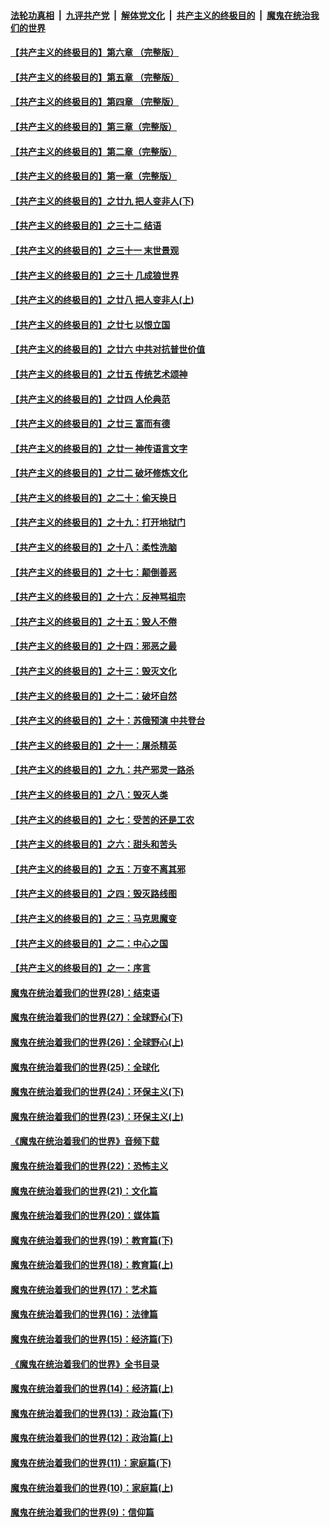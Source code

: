 ####  [法轮功真相](../../../../basic/blob/master/README.md?t=11290452) &nbsp;|&nbsp; [九评共产党](../../../../9ping.md/blob/master/README.md?t=11290452) &nbsp;|&nbsp; [解体党文化](../../../../jtdwh.md/blob/master/README.md?t=11290452)  &nbsp;|&nbsp; [共产主义的终极目的](../../../../gczydzjmd.md/blob/master/README.md?t=11290452) &nbsp;|&nbsp; [魔鬼在统治我们的世界](../../../../mgztzwmdsj.md/blob/master/README.md?t=11290452) 

#### [【共产主义的终极目的】第六章 （完整版）](../pages/nsc422/n11428913.md?t=11290452) 

#### [【共产主义的终极目的】第五章 （完整版）](../pages/nsc422/n11428912.md?t=11290452) 

#### [【共产主义的终极目的】第四章 （完整版）](../pages/nsc422/n11428907.md?t=11290452) 

#### [【共产主义的终极目的】第三章（完整版）](../pages/nsc422/n11428848.md?t=11290452) 

#### [【共产主义的终极目的】第二章（完整版）](../pages/nsc422/n11428831.md?t=11290452) 

#### [【共产主义的终极目的】第一章（完整版）](../pages/nsc422/n11417651.md?t=11290452) 

#### [【共产主义的终极目的】之廿九 把人变非人(下)](../pages/nsc422/n11344140.md?t=11290452) 

#### [【共产主义的终极目的】之三十二 结语](../pages/nsc422/n11360535.md?t=11290452) 

#### [【共产主义的终极目的】之三十一 末世景观](../pages/nsc422/n11351129.md?t=11290452) 

#### [【共产主义的终极目的】之三十 几成狼世界](../pages/nsc422/n11348280.md?t=11290452) 

#### [【共产主义的终极目的】之廿八 把人变非人(上)](../pages/nsc422/n11340492.md?t=11290452) 

#### [【共产主义的终极目的】之廿七 以恨立国](../pages/nsc422/n11336944.md?t=11290452) 

#### [【共产主义的终极目的】之廿六 中共对抗普世价值](../pages/nsc422/n11324785.md?t=11290452) 

#### [【共产主义的终极目的】之廿五 传统艺术颂神](../pages/nsc422/n11296396.md?t=11290452) 

#### [【共产主义的终极目的】之廿四 人伦典范](../pages/nsc422/n11296397.md?t=11290452) 

#### [【共产主义的终极目的】之廿三 富而有德](../pages/nsc422/n11283598.md?t=11290452) 

#### [【共产主义的终极目的】之廿一 神传语言文字](../pages/nsc422/n11263265.md?t=11290452) 

#### [【共产主义的终极目的】之廿二 破坏修炼文化](../pages/nsc422/n11245728.md?t=11290452) 

#### [【共产主义的终极目的】之二十：偷天换日](../pages/nsc422/n11238846.md?t=11290452) 

#### [【共产主义的终极目的】之十九：打开地狱门](../pages/nsc422/n11206376.md?t=11290452) 

#### [【共产主义的终极目的】之十八：柔性洗脑](../pages/nsc422/n11199994.md?t=11290452) 

#### [【共产主义的终极目的】之十七：颠倒善恶](../pages/nsc422/n11179782.md?t=11290452) 

#### [【共产主义的终极目的】之十六：反神骂祖宗](../pages/nsc422/n11166798.md?t=11290452) 

#### [【共产主义的终极目的】之十五：毁人不倦](../pages/nsc422/n11166792.md?t=11290452) 

#### [【共产主义的终极目的】之十四：邪恶之最](../pages/nsc422/n11150249.md?t=11290452) 

#### [【共产主义的终极目的】之十三：毁灭文化](../pages/nsc422/n11135227.md?t=11290452) 

#### [【共产主义的终极目的】之十二：破坏自然](../pages/nsc422/n11135214.md?t=11290452) 

#### [【共产主义的终极目的】之十：苏俄预演 中共登台](../pages/nsc422/n11118424.md?t=11290452) 

#### [【共产主义的终极目的】之十一：屠杀精英](../pages/nsc422/n11118442.md?t=11290452) 

#### [【共产主义的终极目的】之九：共产邪灵一路杀](../pages/nsc422/n11114139.md?t=11290452) 

#### [【共产主义的终极目的】之八：毁灭人类](../pages/nsc422/n11108503.md?t=11290452) 

#### [【共产主义的终极目的】之七：受苦的还是工农](../pages/nsc422/n11101809.md?t=11290452) 

#### [【共产主义的终极目的】之六：甜头和苦头](../pages/nsc422/n11096971.md?t=11290452) 

#### [【共产主义的终极目的】之五：万变不离其邪](../pages/nsc422/n11091285.md?t=11290452) 

#### [【共产主义的终极目的】之四：毁灭路线图](../pages/nsc422/n11086284.md?t=11290452) 

#### [【共产主义的终极目的】之三：马克思魔变](../pages/nsc422/n11061941.md?t=11290452) 

#### [【共产主义的终极目的】之二：中心之国](../pages/nsc422/n11047728.md?t=11290452) 

#### [【共产主义的终极目的】之一：序言](../pages/nsc422/n11086077.md?t=11290452) 

#### [魔鬼在统治着我们的世界(28)：结束语](../pages/nsc422/n10936246.md?t=11290452) 

#### [魔鬼在统治着我们的世界(27)：全球野心(下)](../pages/nsc422/n10928319.md?t=11290452) 

#### [魔鬼在统治着我们的世界(26)：全球野心(上)](../pages/nsc422/n10900318.md?t=11290452) 

#### [魔鬼在统治着我们的世界(25)：全球化](../pages/nsc422/n10788205.md?t=11290452) 

#### [魔鬼在统治着我们的世界(24)：环保主义(下)](../pages/nsc422/n10695307.md?t=11290452) 

#### [魔鬼在统治着我们的世界(23)：环保主义(上)](../pages/nsc422/n10688613.md?t=11290452) 

#### [《魔鬼在统治着我们的世界》音频下载](../pages/nsc422/n10635553.md?t=11290452) 

#### [魔鬼在统治着我们的世界(22)：恐怖主义](../pages/nsc422/n10614727.md?t=11290452) 

#### [魔鬼在统治着我们的世界(21)：文化篇](../pages/nsc422/n10597706.md?t=11290452) 

#### [魔鬼在统治着我们的世界(20)：媒体篇](../pages/nsc422/n10586579.md?t=11290452) 

#### [魔鬼在统治着我们的世界(19)：教育篇(下)](../pages/nsc422/n10564808.md?t=11290452) 

#### [魔鬼在统治着我们的世界(18)：教育篇(上)](../pages/nsc422/n10526970.md?t=11290452) 

#### [魔鬼在统治着我们的世界(17)：艺术篇](../pages/nsc422/n10499093.md?t=11290452) 

#### [魔鬼在统治着我们的世界(16)：法律篇](../pages/nsc422/n10485969.md?t=11290452) 

#### [魔鬼在统治着我们的世界(15)：经济篇(下)](../pages/nsc422/n10469975.md?t=11290452) 

#### [《魔鬼在统治着我们的世界》全书目录](../pages/nsc422/n10464261.md?t=11290452) 

#### [魔鬼在统治着我们的世界(14)：经济篇(上)](../pages/nsc422/n10457370.md?t=11290452) 

#### [魔鬼在统治着我们的世界(13)：政治篇(下)](../pages/nsc422/n10448270.md?t=11290452) 

#### [魔鬼在统治着我们的世界(12)：政治篇(上)](../pages/nsc422/n10444576.md?t=11290452) 

#### [魔鬼在统治着我们的世界(11)：家庭篇(下)](../pages/nsc422/n10440961.md?t=11290452) 

#### [魔鬼在统治着我们的世界(10)：家庭篇(上)](../pages/nsc422/n10435448.md?t=11290452) 

#### [魔鬼在统治着我们的世界(9)：信仰篇](../pages/nsc422/n10432159.md?t=11290452) 

